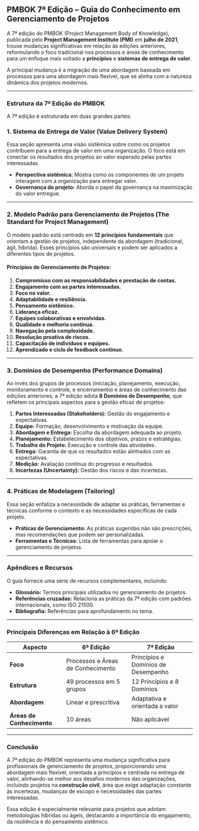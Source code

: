 ## PMBOK 7ª Edição – Guia do Conhecimento em Gerenciamento de Projetos

A 7ª edição do PMBOK (Project Management Body of Knowledge), publicada pelo **Project Management Institute (PMI)** em **julho de 2021**, trouxe mudanças significativas em relação às edições anteriores, reformulando o foco tradicional nos processos e áreas de conhecimento para um enfoque mais voltado a **princípios** e **sistemas de entrega de valor**.

A principal mudança é a migração de uma abordagem baseada em processos para uma abordagem mais flexível, que se alinha com a natureza dinâmica dos projetos modernos.

---

### **Estrutura da 7ª Edição do PMBOK**

A 7ª edição é estruturada em duas grandes partes:

### **1. Sistema de Entrega de Valor (Value Delivery System)**
Essa seção apresenta uma visão sistêmica sobre como os projetos contribuem para a entrega de valor em uma organização. O foco está em conectar os resultados dos projetos ao valor esperado pelas partes interessadas.

- **Perspectiva sistêmica:** Mostra como os componentes de um projeto interagem com a organização para entregar valor.
- **Governança do projeto:** Aborda o papel da governança na maximização do valor entregue.

---

### **2. Modelo Padrão para Gerenciamento de Projetos (The Standard for Project Management)**

O modelo padrão está centrado em **12 princípios fundamentais** que orientam a gestão de projetos, independente da abordagem (tradicional, ágil, híbrida). Esses princípios são universais e podem ser aplicados a diferentes tipos de projetos.

#### **Princípios de Gerenciamento de Projetos:**
1. **Compromisso com as responsabilidades e prestação de contas.**
2. **Engajamento com as partes interessadas.**
3. **Foco no valor.**
4. **Adaptabilidade e resiliência.**
5. **Pensamento sistêmico.**
6. **Liderança eficaz.**
7. **Equipes colaborativas e envolvidas.**
8. **Qualidade e melhoria contínua.**
9. **Navegação pela complexidade.**
10. **Resolução proativa de riscos.**
11. **Capacitação de indivíduos e equipes.**
12. **Aprendizado e ciclo de feedback contínuo.**

---

### **3. Domínios de Desempenho (Performance Domains)**

Ao invés dos grupos de processos (iniciação, planejamento, execução, monitoramento e controle, e encerramento) e áreas de conhecimento das edições anteriores, a 7ª edição adota **8 Domínios de Desempenho**, que refletem os principais aspectos para a gestão eficaz de projetos:

1. **Partes Interessadas (Stakeholders):** Gestão do engajamento e expectativas.
2. **Equipe:** Formação, desenvolvimento e motivação da equipe.
3. **Abordagem e Entrega:** Escolha da abordagem adequada ao projeto.
4. **Planejamento:** Estabelecimento dos objetivos, prazos e estratégias.
5. **Trabalho do Projeto:** Execução e controle das atividades.
6. **Entrega:** Garantia de que os resultados estão alinhados com as expectativas.
7. **Medição:** Avaliação contínua do progresso e resultados.
8. **Incertezas (Uncertainty):** Gestão dos riscos e das incertezas.

---

### **4. Práticas de Modelagem (Tailoring)**
Essa seção enfatiza a necessidade de adaptar as práticas, ferramentas e técnicas conforme o contexto e as necessidades específicas de cada projeto.

- **Práticas de Gerenciamento:** As práticas sugeridas não são prescrições, mas recomendações que podem ser personalizadas.
- **Ferramentas e Técnicas:** Lista de ferramentas para apoiar o gerenciamento de projetos.

---

### **Apêndices e Recursos**
O guia fornece uma série de recursos complementares, incluindo:

- **Glossário:** Termos principais utilizados no gerenciamento de projetos.
- **Referências cruzadas:** Relaciona as práticas da 7ª edição com padrões internacionais, como ISO 21500.
- **Bibliografia:** Referências para aprofundamento no tema.

---

### **Principais Diferenças em Relação à 6ª Edição**
| Aspecto                | 6ª Edição                         | 7ª Edição                         |
|------------------------|-----------------------------------|-----------------------------------|
| **Foco**               | Processos e Áreas de Conhecimento | Princípios e Domínios de Desempenho |
| **Estrutura**          | 49 processos em 5 grupos         | 12 Princípios e 8 Domínios        |
| **Abordagem**          | Linear e prescritiva             | Adaptativa e orientada a valor    |
| **Áreas de Conhecimento** | 10 áreas                       | Não aplicável                    |

---

### **Conclusão**
A 7ª edição do PMBOK representa uma mudança significativa para profissionais de gerenciamento de projetos, proporcionando uma abordagem mais flexível, orientada a princípios e centrada na entrega de valor, alinhando-se melhor aos desafios modernos das organizações, incluindo projetos na **construção civil**, área que exige adaptação constante às incertezas, mudanças de escopo e necessidades das partes interessadas.

Essa edição é especialmente relevante para projetos que adotam metodologias híbridas ou ágeis, destacando a importância do engajamento, da resiliência e do pensamento sistêmico.